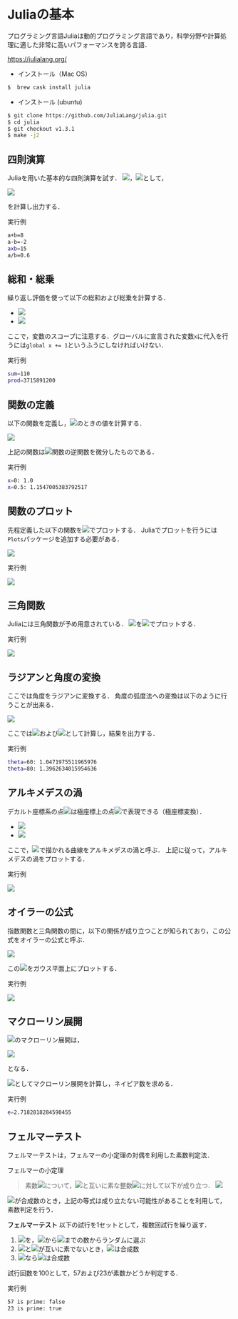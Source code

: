 # Juliaの基本

プログラミング言語Juliaは動的プログラミング言語であり，科学分野や計算処理に適した非常に高いパフォーマンスを誇る言語．

https://julialang.org/

* インストール（Mac OS）

```bash
$  brew cask install julia
```

* インストール (ubuntu)

```bash
$ git clone https://github.com/JuliaLang/julia.git
$ cd julia
$ git checkout v1.3.1
$ make -j2
```

## 四則演算
Juliaを用いた基本的な四則演算を試す．
<img src="https://latex.codecogs.com/gif.latex?a=3">，<img src="https://latex.codecogs.com/gif.latex?b=5">として，

<img src="https://latex.codecogs.com/gif.latex?a+b,a-b,a*b,a/b">

を計算し出力する．

実行例

```bash
a+b=8
a-b=-2
axb=15
a/b=0.6
```

## 総和・総乗
繰り返し評価を使って以下の総和および総乗を計算する．

* <img src="https://latex.codecogs.com/gif.latex?\sum^{10}_{k=1}2k">
* <img src="https://latex.codecogs.com/gif.latex?\prod^{10}_{k=1}2k">

ここで，変数のスコープに注意する．グローバルに宣言された変数```x```に代入を行うには```global x += 1```というふうにしなければいけない．

実行例

```bash
sum=110
prod=3715891200
```

## 関数の定義

以下の関数を定義し，<img src="https://latex.codecogs.com/gif.latex?x=0,x=0.5">のときの値を計算する．

<img src="https://latex.codecogs.com/gif.latex?f(x)=\frac{1}{\sqrt{1-x^2}}">

上記の関数は<img src="https://latex.codecogs.com/gif.latex?\sin">関数の逆関数を微分したものである．

実行例

```bash
x=0: 1.0
x=0.5: 1.1547005383792517
```

## 関数のプロット
先程定義した以下の関数を<img src="https://latex.codecogs.com/gif.latex?-1<x<1">でプロットする．
Juliaでプロットを行うには```Plots```パッケージを追加する必要がある．

<img src="https://latex.codecogs.com/gif.latex?f(x)=\frac{1}{\sqrt{1-x^2}}">

実行例

![](plot_function.png)

## 三角関数
Juliaには三角関数が予め用意されている．
<img src="https://latex.codecogs.com/gif.latex?\sin(x),\cos(x)">を<img src="https://latex.codecogs.com/gif.latex?-\pi/2<x<\pi/2">でプロットする．

実行例

![](trigonometric.png)

## ラジアンと角度の変換
ここでは角度をラジアンに変換する．
角度の弧度法への変換は以下のように行うことが出来る．

<img src="https://latex.codecogs.com/gif.latex?\theta^\circ=\theta\times\frac{\pi}{180}[rad]">

ここでは<img src="https://latex.codecogs.com/gif.latex?\theta=60">および<img src="https://latex.codecogs.com/gif.latex?\theta=80">として計算し，結果を出力する．

実行例

```bash
theta=60: 1.0471975511965976
theta=80: 1.3962634015954636
```

## アルキメデスの渦
デカルト座標系の点<img src="https://latex.codecogs.com/gif.latex?(x,y)">は極座標上の点<img src="https://latex.codecogs.com/gif.latex?(r,\theta)">で表現できる（極座標変換）．

* <img src="https://latex.codecogs.com/gif.latex?x=r\cos\theta">
* <img src="https://latex.codecogs.com/gif.latex?y=r\sin\theta">

ここで，<img src="https://latex.codecogs.com/gif.latex?r=\theta">で描かれる曲線をアルキメデスの渦と呼ぶ．
上記に従って，アルキメデスの渦をプロットする．


実行例

![](archimedean_spiral.png)


## オイラーの公式
指数関数と三角関数の間に，以下の関係が成り立つことが知られており，この公式をオイラーの公式と呼ぶ．

<img src="https://latex.codecogs.com/gif.latex?e^{i\theta}=\cos\theta+i\sin\theta">

この<img src="https://latex.codecogs.com/gif.latex?e^{i\theta}">をガウス平面上にプロットする．

実行例

![](eulers_formula.png)

## マクローリン展開
<img src="https://latex.codecogs.com/gif.latex?e^x">のマクローリン展開は，

<img src="https://latex.codecogs.com/gif.latex?e^x=\sum^\infty_{n=0}\frac{1}{n!}x^n">

となる．

<img src="https://latex.codecogs.com/gif.latex?x=1">としてマクローリン展開を計算し，ネイピア数を求める．

実行例

```bash
e=2.7182818284590455
```

## フェルマーテスト
フェルマーテストは，フェルマーの小定理の対偶を利用した素数判定法．

フェルマーの小定理
>素数<img src="https://latex.codecogs.com/gif.latex?p">について，<img src="https://latex.codecogs.com/gif.latex?p">と互いに素な整数<img src="https://latex.codecogs.com/gif.latex?a">に対して以下が成り立つ．
><img src="https://latex.codecogs.com/gif.latex?a^{p-1}\equiv1(\mod{p})">

<img src="https://latex.codecogs.com/gif.latex?p">が合成数のとき，上記の等式は成り立たない可能性があることを利用して，素数判定を行う．

**フェルマーテスト**
以下の試行を1セットとして，複数回試行を繰り返す．
1. <img src="https://latex.codecogs.com/gif.latex?a">を，<img src="https://latex.codecogs.com/gif.latex?2">から<img src="https://latex.codecogs.com/gif.latex?n-1">までの数からランダムに選ぶ
2. <img src="https://latex.codecogs.com/gif.latex?a">と<img src="https://latex.codecogs.com/gif.latex?n">が互いに素でないとき，<img src="https://latex.codecogs.com/gif.latex?n">は合成数
3. <img src="https://latex.codecogs.com/gif.latex?a^{p-1}\not\equiv1(\mod{p})">なら<img src="https://latex.codecogs.com/gif.latex?n">は合成数

試行回数を100として，57および23が素数かどうか判定する．

実行例

```bash
57 is prime: false
23 is prime: true
```

